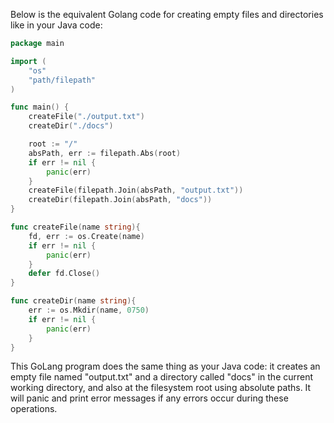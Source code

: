 Below is the equivalent Golang code for creating empty files and directories like in your Java code:

```go
package main

import (
    "os"
    "path/filepath"
)

func main() {
	createFile("./output.txt")
	createDir("./docs")

	root := "/"
	absPath, err := filepath.Abs(root)
	if err != nil {
		panic(err)
	}
	createFile(filepath.Join(absPath, "output.txt"))
	createDir(filepath.Join(absPath, "docs"))
}

func createFile(name string){
	fd, err := os.Create(name)
    if err != nil {
        panic(err)
    }
	defer fd.Close()
}

func createDir(name string){
	err := os.Mkdir(name, 0750)
	if err != nil {
		panic(err)
	}
}
```

This GoLang program does the same thing as your Java code: it creates an empty file named "output.txt" and a directory called "docs" in the current working directory, and also at the filesystem root using absolute paths. It will panic and print error messages if any errors occur during these operations.
